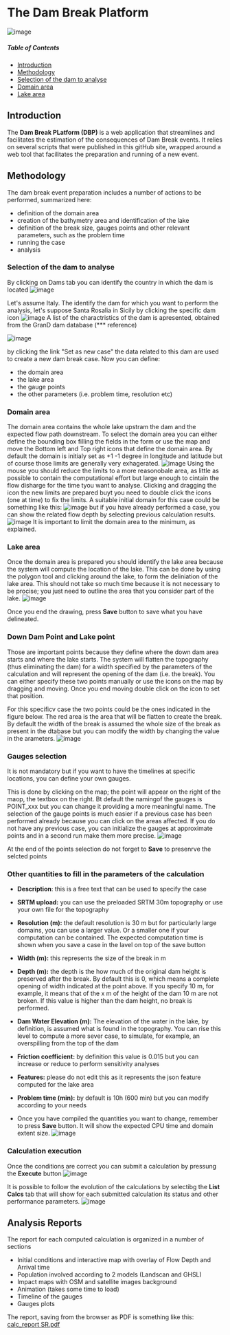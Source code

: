 # The Dam Break Platform
![image](https://github.com/annunal/DamBreak/assets/10267112/5d93957e-f867-41aa-ae1c-f979a49bc972)
##### Table of Contents  
* <a href="#Introduction">Introduction</a>
* <a href="#Methodology">Methodology</a>
* <a href="#selection-of-the-dam-to-analyse">Selection of the dam to analyse</a>
 * <a href="#domain-area">Domain area</a>
 * <a href="#Lake area">Lake area</a>


## Introduction
The <b>Dam Break PLatform (DBP)</b> is a web application that streamlines and facilitates the estimation of the consequences of Dam Break events. It relies on several scripts that were published in this gitHub site, wrapped around a web tool that facilitates the preparation and running of a new event.


## Methodology
The dam break event preparation includes a number of actions to be performed, summarized here:
- definition of the domain area
- creation of the bathymetry area and identification of the lake
- definition of the break size,  gauges points and other relevant parameters, such as the problem time
- running the case
- analysis

### Selection of the dam to analyse
By clicking on Dams tab you can identify the country in which the dam is located
![image](https://github.com/annunal/DamBreak/assets/10267112/de31a724-a58b-4529-9ff8-5b943ca88d82)

Let's assume Italy.  The identify the dam for which you want to perform the analysis, let's suppose Santa Rosalia in Sicily  by clicking the specific dam icon
![image](https://github.com/annunal/DamBreak/assets/10267112/88c9d26e-f347-4585-a589-7b6fb9a004cf)
A list of the charactristics of the dam is apresented, obtained from the GranD dam database (*** reference)

![image](https://github.com/annunal/DamBreak/assets/10267112/567515e0-b440-46ce-af3a-34a11c5ddb10)

by clicking the link "Set as new case" the data related to this dam are used to create a new dam break case.
Now you can define:
- the domain area
- the lake area
- the gauge points
- the other parameters (i.e. problem time, resolution etc)

### Domain area
The domain area contains the whole lake upstram the dam and the expected flow path downstream. To select the domain area you can either define the bounding box filling the fields in the form or use the map and move the Bottom left and Top right icons that define the domain area.  By default the domain is initialy set as +1 -1 degree in longitude and latitude but of course those limits are generally very exhagerated.
![image](https://github.com/annunal/DamBreak/assets/10267112/08b1fef9-ee85-4c20-bf49-6046f4a7ab82)
Using the mouse you should reduce the limits to a more reasonobale area,  as little as possible to contain the computational effort but large enough to cintain the flow disharge for the time tyou want to analyse.
Clicking and dragging the icon the new limits are prepared buyt you need to double click the icons (one at time) to fix the limits.
A suitable initial domain for this case could be something like this:
![image](https://github.com/annunal/DamBreak/assets/10267112/5cfbd0e1-ae8c-43b2-94b1-ec54072e502b)
but if you have already performed a case, you can show the related flow depth by selecting previous calculation results.
![image](https://github.com/annunal/DamBreak/assets/10267112/33a689f8-a32c-4966-b13e-1a46b252f800)
It is important to limit the domain area to the minimum, as explained.

### Lake area
Once the domain area is prepared you should identify the lake area because the system will compute the location of the lake. This can be done by using the polygon tool and clicking around the lake, to form the deliniation of the lake area. This should not take so much time because it is not necessary to be procise; you just need to outline the area that you consider part of the lake.
![image](https://github.com/annunal/DamBreak/assets/10267112/f9095aee-ebcd-45ca-985e-4950815f6d99)

Once you end the drawing, press **Save**  button to save what you have delineated.

### Down Dam Point and Lake point
Those are important points because they define where the down dam area starts and where the lake starts. The system will flatten the topography (thus eliminating the dam) for a width specified by the parameters of the calculation and will  represent the opening of the dam (i.e. the break). You can either specify these two points manually or use the icons on the map by dragging and moving. Once you end moving double click on the icon to set that position.

For this specificv case the  two points could be the ones indicated in the figure below. The red area is the area that will be flatten to create the break.  By default the width of the break is assumed the whole size of the break as present in the dtabase but you can modify the width by changing the value in the arameters.
![image](https://github.com/annunal/DamBreak/assets/10267112/6bbbfcea-4c43-4179-91be-3bb02ce83cf9)

### Gauges selection
It is not mandatory but if you want to have the timelines at specific locations, you can define your own gauges. 

This is done by clicking on the map; the point will appear on the right of the maop, the textbox on the right. Bt default the namingof the gauges is POINT_xxx but you can change it providing a more meaningful name. The selection of the gauge points is much easier if a previous case has been performed already because you can click on the areas affected. If you do not have any previous case, you can initialize the gauges at approximate points and in a second run make them more precise.
![image](https://github.com/annunal/DamBreak/assets/10267112/12ccebe5-a72f-451f-9b9b-b9a6e33b72da)

At the end of the points selection do not forget to **Save** to presenrve the selcted points

### Other quantities to fill in the parameters of the calculation
- **Description**:  this is a free text that can be used to specify the case
- **SRTM upload:** you can use the preloaded SRTM 30m topography or use your own file for the topography
- **Resolution (m):** the default resolution is 30 m but for particularly large domains, you can use a larger value. Or a smaller one if your computation can be contained. The expected computation time is shown when you save a case in the lavel on top of the save button
- **Width (m):** this represents the size of the break in m
- **Depth (m):** the depth is the how much of the original dam height is preserved after the break. By default this is 0, which means a complete opening of width indicated at the point above. If you specify 10 m, for example, it means that of the x m of the height of the dam 10 m are not broken. If this value is higher than the dam height, no break is performed.
- **Dam Water Elevation (m):**  The elevation of the water in the lake, by definition, is assumed what is found in the topography.  You can rise this level to compute a more sever case, to simulate, for example, an overspilling from the top of the dam
- **Friction coefficient:**  by definition this value is 0.015 but you can increase or reduce to perform sensitivity analyses
- **Features:** please do not edit this as it represents the json feature computed for the lake area
- **Problem time (min):** by default is 10h (600 min) but you can modify according to your needs

- Once you have compiled the quantities you want to change,  remember to press **Save** button. It will show the expected CPU time and domain extent size.
  ![image](https://github.com/annunal/DamBreak/assets/10267112/346fe041-3139-41dc-bffd-5eb800f8fe49)
  

### Calculation execution
Once the conditions are correct  you can submit a calculation by pressung the **Execute** button
![image](https://github.com/annunal/DamBreak/assets/10267112/0dd6aa76-f708-441b-a833-a20a8e02878d)

It is possible to follow the evolution of the calculations by selectibg the **List Calcs** tab that will show for each submitted calculation its status and other performance parameters.
![image](https://github.com/annunal/DamBreak/assets/10267112/40eeec39-b4d1-4437-87e7-08e64bfd910d)

## Analysis Reports
The report for each computed calculation is organized in a number of sections

- Initial conditions and interactive map with overlay of Flow Depth and Arrival time
- Population involved according to 2 models (Landscan and GHSL)
- Impact maps with OSM and satellite images background
- Animation (takes some time to load)
- Timeline of the gauges
- Gauges plots

The report, saving from the browser as PDF is something like this:
[calc_report SR.pdf](https://github.com/annunal/DamBreak/files/12892875/calc_report.SR.pdf)











